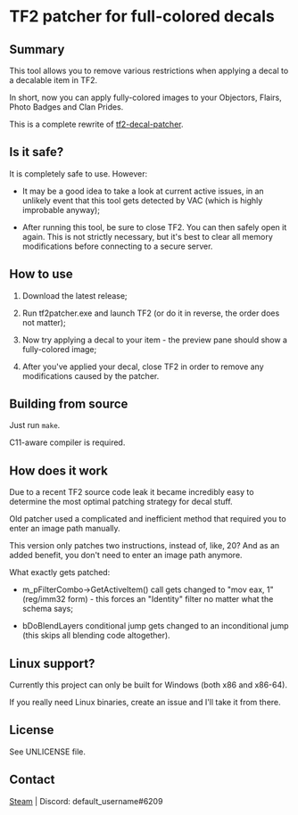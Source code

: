# TF2 patcher for full-colored decals

## Summary

This tool allows you to remove various restrictions when applying a decal to a decalable item in TF2.

In short, now you can apply fully-colored images to your Objectors, Flairs, Photo Badges and Clan Prides.

This is a complete rewrite of [tf2-decal-patcher](https://github.com/unnamed10/tf2-decal-patcher).


## Is it safe?

It is completely safe to use. However:

- It may be a good idea to take a look at current active issues, in an unlikely event that this tool gets detected by VAC (which is highly improbable anyway);

- After running this tool, be sure to close TF2. You can then safely open it again. This is not strictly necessary, but it's best to clear all memory modifications before connecting to a secure server.


## How to use

1. Download the latest release;

2. Run tf2patcher.exe and launch TF2 (or do it in reverse, the order does not matter);

3. Now try applying a decal to your item - the preview pane should show a fully-colored image;

4. After you've applied your decal, close TF2 in order to remove any modifications caused by the patcher.


## Building from source

Just run `make`.

C11-aware compiler is required.



## How does it work
Due to a recent TF2 source code leak it became incredibly easy to determine the most optimal patching strategy for decal stuff.

Old patcher used a complicated and inefficient method that required you to enter an image path manually.

This version only patches two instructions, instead of, like, 20? And as an added benefit, you don't need to enter an image path anymore.

What exactly gets patched:

- m_pFilterCombo->GetActiveItem() call gets changed to "mov eax, 1" (reg/imm32 form) - this forces an "Identity" filter no matter what the schema says;

- bDoBlendLayers conditional jump gets changed to an inconditional jump (this skips all blending code altogether).


## Linux support?
Currently this project can only be built for Windows (both x86 and x86-64).

If you really need Linux binaries, create an issue and I'll take it from there.


## License

See UNLICENSE file.


## Contact
[Steam](https://steamcommunity.com/id/unnamed10) | Discord: default_username#6209
